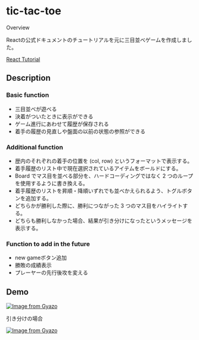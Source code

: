 tic-tac-toe
====

Overview

Reactの公式ドキュメントのチュートリアルを元に三目並べゲームを作成しました。

[React Tutorial](https://ja.reactjs.org/tutorial/tutorial.html)

## Description

### Basic function

- 三目並べが遊べる
- 決着がついたときに表示ができる
- ゲーム進行にあわせて履歴が保存される
- 着手の履歴の見直しや盤面の以前の状態の参照ができる

### Additional function

- 歴内のそれぞれの着手の位置を (col, row) というフォーマットで表示する。
- 着手履歴のリスト中で現在選択されているアイテムをボールドにする。
- Board でマス目を並べる部分を、ハードコーディングではなく 2 つのループを使用するように書き換える。
- 着手履歴のリストを昇順・降順いずれでも並べかえられるよう、トグルボタンを追加する。
- どちらかが勝利した際に、勝利につながった 3 つのマス目をハイライトする。
- どちらも勝利しなかった場合、結果が引き分けになったというメッセージを表示する。

### Function to add in the future

- new gameボタン追加
- 勝敗の成績表示
- プレーヤーの先行後攻を変える

## Demo

[![Image from Gyazo](https://i.gyazo.com/8d132efeb4146b9be781ecfdd5720138.gif)](https://gyazo.com/8d132efeb4146b9be781ecfdd5720138)

引き分けの場合

[![Image from Gyazo](https://i.gyazo.com/f56d4643dfd0f32aeb44d0a432c560f4.gif)](https://gyazo.com/f56d4643dfd0f32aeb44d0a432c560f4)
